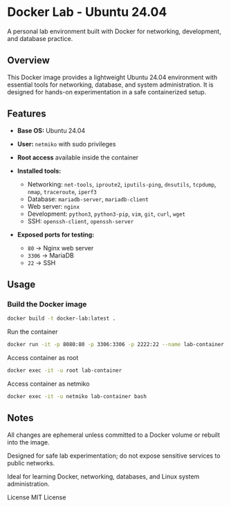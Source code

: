 # Docker Lab - Ubuntu 24.04

A personal lab environment built with Docker for networking, development, and database practice.

## Overview

This Docker image provides a lightweight Ubuntu 24.04 environment with essential tools for networking, database, and system administration. It is designed for hands-on experimentation in a safe containerized setup.

## Features

- **Base OS:** Ubuntu 24.04
- **User:** `netmiko` with sudo privileges
- **Root access** available inside the container
- **Installed tools:**
  - Networking: `net-tools`, `iproute2`, `iputils-ping`, `dnsutils`, `tcpdump`, `nmap`, `traceroute`, `iperf3`
  - Database: `mariadb-server`, `mariadb-client`
  - Web server: `nginx`
  - Development: `python3`, `python3-pip`, `vim`, `git`, `curl`, `wget`
  - SSH: `openssh-client`, `openssh-server`
  
- **Exposed ports for testing:**
  - `80` → Nginx web server
  - `3306` → MariaDB
  - `22` → SSH

## Usage

### Build the Docker image
```bash
docker build -t docker-lab:latest .
```
Run the container
```bash
docker run -it -p 8080:80 -p 3306:3306 -p 2222:22 --name lab-container docker-lab:latest
```
Access container as root
```bash
docker exec -it -u root lab-container 
```

Access container as netmiko
```bash
docker exec -it -u netmiko lab-container bash
```

## Notes
All changes are ephemeral unless committed to a Docker volume or rebuilt into the image.

Designed for safe lab experimentation; do not expose sensitive services to public networks.

Ideal for learning Docker, networking, databases, and Linux system administration.

License
MIT License
